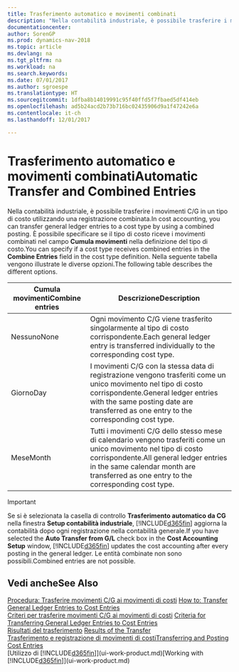 ```yaml
---
title: Trasferimento automatico e movimenti combinati
description: "Nella contabilità industriale, è possibile trasferire i movimenti C/G in un tipo di costo utilizzando una registrazione combinata. È possibile specificare se il tipo di costo riceve i movimenti combinati nel campo **Cumula movimenti** nella definizione del tipo di costo. Nella seguente tabella vengono illustrate le diverse opzioni."
documentationcenter: 
author: SorenGP
ms.prod: dynamics-nav-2018
ms.topic: article
ms.devlang: na
ms.tgt_pltfrm: na
ms.workload: na
ms.search.keywords: 
ms.date: 07/01/2017
ms.author: sgroespe
ms.translationtype: HT
ms.sourcegitcommit: 1dfba8b14019991c95f40ffd5f7fbaed5df414eb
ms.openlocfilehash: ad5b24acd2b73b716bc02435906d9a1f47242e6a
ms.contentlocale: it-ch
ms.lasthandoff: 12/01/2017

---
```

# <a name="automatic-transfer-and-combined-entries"></a><span data-ttu-id="d6a3e-105">Trasferimento automatico e movimenti combinati</span><span class="sxs-lookup"><span data-stu-id="d6a3e-105">Automatic Transfer and Combined Entries</span></span>
<span data-ttu-id="d6a3e-106">Nella contabilità industriale, è possibile trasferire i movimenti C/G in un tipo di costo utilizzando una registrazione combinata.</span><span class="sxs-lookup"><span data-stu-id="d6a3e-106">In cost accounting, you can transfer general ledger entries to a cost type by using a combined posting.</span></span> <span data-ttu-id="d6a3e-107">È possibile specificare se il tipo di costo riceve i movimenti combinati nel campo **Cumula movimenti** nella definizione del tipo di costo.</span><span class="sxs-lookup"><span data-stu-id="d6a3e-107">You can specify if a cost type receives combined entries in the **Combine Entries** field in the cost type definition.</span></span> <span data-ttu-id="d6a3e-108">Nella seguente tabella vengono illustrate le diverse opzioni.</span><span class="sxs-lookup"><span data-stu-id="d6a3e-108">The following table describes the different options.</span></span>  

|<span data-ttu-id="d6a3e-109">Cumula movimenti</span><span class="sxs-lookup"><span data-stu-id="d6a3e-109">Combine entries</span></span>|<span data-ttu-id="d6a3e-110">Descrizione</span><span class="sxs-lookup"><span data-stu-id="d6a3e-110">Description</span></span>|  
|---------------------|-----------------|  
|<span data-ttu-id="d6a3e-111">Nessuno</span><span class="sxs-lookup"><span data-stu-id="d6a3e-111">None</span></span>|<span data-ttu-id="d6a3e-112">Ogni movimento C/G viene trasferito singolarmente al tipo di costo corrispondente.</span><span class="sxs-lookup"><span data-stu-id="d6a3e-112">Each general ledger entry is transferred individually to the corresponding cost type.</span></span>|  
|<span data-ttu-id="d6a3e-113">Giorno</span><span class="sxs-lookup"><span data-stu-id="d6a3e-113">Day</span></span>|<span data-ttu-id="d6a3e-114">I movimenti C/G con la stessa data di registrazione vengono trasferiti come un unico movimento nel tipo di costo corrispondente.</span><span class="sxs-lookup"><span data-stu-id="d6a3e-114">General ledger entries with the same posting date are transferred as one entry to the corresponding cost type.</span></span>|  
|<span data-ttu-id="d6a3e-115">Mese</span><span class="sxs-lookup"><span data-stu-id="d6a3e-115">Month</span></span>|<span data-ttu-id="d6a3e-116">Tutti i movimenti C/G dello stesso mese di calendario vengono trasferiti come un unico movimento nel tipo di costo corrispondente.</span><span class="sxs-lookup"><span data-stu-id="d6a3e-116">All general ledger entries in the same calendar month are transferred as one entry to the corresponding cost type.</span></span>|  

> [!IMPORTANT]  
>  <span data-ttu-id="d6a3e-117">Se si è selezionata la casella di controllo **Trasferimento automatico da CG** nella finestra **Setup contabilità industriale**, [!INCLUDE[d365fin](includes/d365fin_md.md)] aggiorna la contabilità dopo ogni registrazione nella contabilità generale.</span><span class="sxs-lookup"><span data-stu-id="d6a3e-117">If you have selected the **Auto Transfer from G/L** check box in the **Cost Accounting Setup** window, [!INCLUDE[d365fin](includes/d365fin_md.md)] updates the cost accounting after every posting in the general ledger.</span></span> <span data-ttu-id="d6a3e-118">Le entità combinate non sono possibili.</span><span class="sxs-lookup"><span data-stu-id="d6a3e-118">Combined entries are not possible.</span></span>  

## <a name="see-also"></a><span data-ttu-id="d6a3e-119">Vedi anche</span><span class="sxs-lookup"><span data-stu-id="d6a3e-119">See Also</span></span>  
 <span data-ttu-id="d6a3e-120">[Procedura: Trasferire movimenti C/G ai movimenti di costi](finance-how-to-transfer-general-ledger-entries-to-cost-entries.md) </span><span class="sxs-lookup"><span data-stu-id="d6a3e-120">[How to: Transfer General Ledger Entries to Cost Entries](finance-how-to-transfer-general-ledger-entries-to-cost-entries.md) </span></span>  
 <span data-ttu-id="d6a3e-121">[Criteri per trasferire movimenti C/G ai movimenti di costi](finance-criteria-for-transferring-general-ledger-entries-to-cost-entries.md) </span><span class="sxs-lookup"><span data-stu-id="d6a3e-121">[Criteria for Transferring General Ledger Entries to Cost Entries](finance-criteria-for-transferring-general-ledger-entries-to-cost-entries.md) </span></span>  
 <span data-ttu-id="d6a3e-122">[Risultati del trasferimento](finance-results-of-the-transfer.md) </span><span class="sxs-lookup"><span data-stu-id="d6a3e-122">[Results of the Transfer](finance-results-of-the-transfer.md) </span></span>  
 [<span data-ttu-id="d6a3e-123">Trasferimento e registrazione di movimenti di costi</span><span class="sxs-lookup"><span data-stu-id="d6a3e-123">Transferring and Posting Cost Entries</span></span>](finance-transfer-and-post-cost-entries.md)  
 <span data-ttu-id="d6a3e-124">[Utilizzo di [!INCLUDE[d365fin](includes/d365fin_md.md)]](ui-work-product.md)</span><span class="sxs-lookup"><span data-stu-id="d6a3e-124">[Working with [!INCLUDE[d365fin](includes/d365fin_md.md)]](ui-work-product.md)</span></span>

